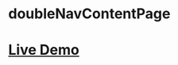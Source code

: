 # doubleNavContentPage
# <a href = "https://daimsyed.github.io/doubleNavContentPage/"> Live Demo </a>
